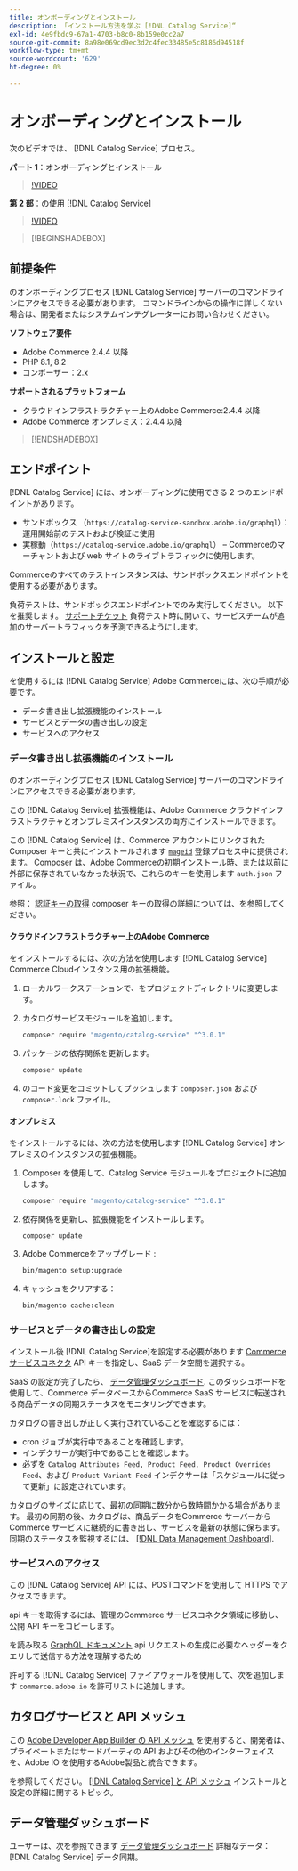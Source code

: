 ```yaml
---
title: オンボーディングとインストール
description: 「インストール方法を学ぶ [!DNL Catalog Service]“
exl-id: 4e9fbdc9-67a1-4703-b8c0-8b159e0cc2a7
source-git-commit: 8a98e069cd9ec3d2c4fec33485e5c8186d94518f
workflow-type: tm+mt
source-wordcount: '629'
ht-degree: 0%

---
```


# オンボーディングとインストール

次のビデオでは、 [!DNL Catalog Service] プロセス。

**パート 1**：オンボーディングとインストール

>[!VIDEO](https://video.tv.adobe.com/v/3415599)

**第 2 部**：の使用 [!DNL Catalog Service]

>[!VIDEO](https://video.tv.adobe.com/v/3415600)

>[!BEGINSHADEBOX]

## 前提条件

のオンボーディングプロセス [!DNL Catalog Service] サーバーのコマンドラインにアクセスできる必要があります。 コマンドラインからの操作に詳しくない場合は、開発者またはシステムインテグレーターにお問い合わせください。

**ソフトウェア要件**

- Adobe Commerce 2.4.4 以降
- PHP 8.1, 8.2
- コンポーザー：2.x

**サポートされるプラットフォーム**

- クラウドインフラストラクチャー上のAdobe Commerce:2.4.4 以降
- Adobe Commerce オンプレミス：2.4.4 以降

>[!ENDSHADEBOX]

## エンドポイント

[!DNL Catalog Service] には、オンボーディングに使用できる 2 つのエンドポイントがあります。

- サンドボックス （`https://catalog-service-sandbox.adobe.io/graphql`）：運用開始前のテストおよび検証に使用
- 実稼動（`https://catalog-service.adobe.io/graphql`） – Commerceのマーチャントおよび web サイトのライブトラフィックに使用します。

Commerceのすべてのテストインスタンスは、サンドボックスエンドポイントを使用する必要があります。

負荷テストは、サンドボックスエンドポイントでのみ実行してください。 以下を推奨します。 [サポートチケット](https://experienceleague.adobe.com/docs/commerce-knowledge-base/kb/help-center-guide/magento-help-center-user-guide.html#submit-ticket) 負荷テスト時に開いて、サービスチームが追加のサーバートラフィックを予測できるようにします。

## インストールと設定

を使用するには [!DNL Catalog Service] Adobe Commerceには、次の手順が必要です。

- データ書き出し拡張機能のインストール
- サービスとデータの書き出しの設定
- サービスへのアクセス

### データ書き出し拡張機能のインストール

のオンボーディングプロセス [!DNL Catalog Service] サーバーのコマンドラインにアクセスできる必要があります。

この [!DNL Catalog Service] 拡張機能は、Adobe Commerce クラウドインフラストラクチャとオンプレミスインスタンスの両方にインストールできます。

この [!DNL Catalog Service] は、Commerce アカウントにリンクされた Composer キーと共にインストールされます [`mageid`](https://developer.adobe.com/commerce/marketplace/guides/sellers/profile-information/) 登録プロセス中に提供されます。 Composer は、Adobe Commerceの初期インストール時、または以前に外部に保存されていなかった状況で、これらのキーを使用します `auth.json` ファイル。

参照： [認証キーの取得](https://experienceleague.adobe.com/docs/commerce-operations/installation-guide/prerequisites/authentication-keys.html) composer キーの取得の詳細については、を参照してください。

#### クラウドインフラストラクチャー上のAdobe Commerce

をインストールするには、次の方法を使用します [!DNL Catalog Service] Commerce Cloudインスタンス用の拡張機能。

1. ローカルワークステーションで、をプロジェクトディレクトリに変更します。
1. カタログサービスモジュールを追加します。

   ```bash
   composer require "magento/catalog-service" "^3.0.1"
   ```

1. パッケージの依存関係を更新します。

   ```bash
   composer update
   ```

1. のコード変更をコミットしてプッシュします `composer.json` および `composer.lock` ファイル。

#### オンプレミス

をインストールするには、次の方法を使用します [!DNL Catalog Service] オンプレミスのインスタンスの拡張機能。

1. Composer を使用して、Catalog Service モジュールをプロジェクトに追加します。

   ```bash
   composer require "magento/catalog-service" "^3.0.1"
   ```

1. 依存関係を更新し、拡張機能をインストールします。

   ```bash
   composer update
   ```

1. Adobe Commerceをアップグレード :

   ```bash
   bin/magento setup:upgrade
   ```

1. キャッシュをクリアする：

   ```bash
   bin/magento cache:clean
   ```

### サービスとデータの書き出しの設定

インストール後 [!DNL Catalog Service]を設定する必要があります [Commerce サービスコネクタ](https://experienceleague.adobe.com/docs/commerce-merchant-services/user-guides/integration-services/saas.html#apikey) API キーを指定し、SaaS データ空間を選択する。

SaaS の設定が完了したら、 [データ管理ダッシュボード](https://experienceleague.adobe.com/en/docs/commerce-admin/systems/data-transfer/data-dashboard). このダッシュボードを使用して、Commerce データベースからCommerce SaaS サービスに転送される商品データの同期ステータスをモニタリングできます。

カタログの書き出しが正しく実行されていることを確認するには：

- cron ジョブが実行中であることを確認します。
- インデクサーが実行中であることを確認します。
- 必ずを `Catalog Attributes Feed, Product Feed, Product Overrides Feed`、および `Product Variant Feed` インデクサーは「スケジュールに従って更新」に設定されています。

カタログのサイズに応じて、最初の同期に数分から数時間かかる場合があります。 最初の同期の後、カタログは、商品データをCommerce サーバーからCommerce サービスに継続的に書き出し、サービスを最新の状態に保ちます。 同期のステータスを監視するには、 [[!DNL Data Management Dashboard]](https://experienceleague.adobe.com/docs/commerce-admin/systems/data-transfer/data-dashboard.html).

### サービスへのアクセス

この [!DNL Catalog Service] API には、POSTコマンドを使用して HTTPS でアクセスできます。

api キーを取得するには、管理のCommerce サービスコネクタ領域に移動し、公開 API キーをコピーします。

を読み取る [GraphQL ドキュメント](https://developer.adobe.com/commerce/services/graphql/) api リクエストの生成に必要なヘッダーをクエリして送信する方法を理解するため

許可する [!DNL Catalog Service] ファイアウォールを使用して、次を追加します `commerce.adobe.io` を許可リストに追加します。

## カタログサービスと API メッシュ

この [Adobe Developer App Builder の API メッシュ](https://developer.adobe.com/graphql-mesh-gateway/gateway/overview/) を使用すると、開発者は、プライベートまたはサードパーティの API およびその他のインターフェイスを、Adobe IO を使用するAdobe製品と統合できます。

を参照してください。  [[!DNL Catalog Service] と API メッシュ](mesh.md) インストールと設定の詳細に関するトピック。

## データ管理ダッシュボード

ユーザーは、次を参照できます [データ管理ダッシュボード](https://experienceleague.adobe.com/docs/commerce-admin/systems/data-transfer/data-dashboard.html) 詳細なデータ： [!DNL Catalog Service] データ同期。
